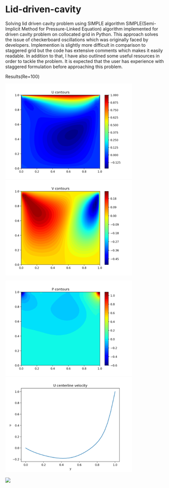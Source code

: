 # Lid-driven-cavity
Solving lid driven cavity problem using SIMPLE algorithm
SIMPLE(Semi-Implicit Method for Pressure-Linked Equation) algorithm implemented for driven cavity problem on collocated grid in Python. This approach solves the issue of checkerboard oscillations which was originally faced by developers. Implemention is slightly more difficult in comparison to staggered grid but the code has extensive comments which makes it easily readable. In addition to that, I have also outlined some useful resources in order to tackle the problem. It is expected that the user has experience with staggered formulation before approaching this problem.

Results(Re=100)

<p float="left">
  <img src="https://github.com/deepmorzaria/Lid-Driven-Cavity-Collocated-Grid/blob/main/results/u_contours.png" width="400" >
  <img src="https://github.com/deepmorzaria/Lid-Driven-Cavity-Collocated-Grid/blob/main/results/v_contours.png" width="400"> 
</p>

<p float="left">
  <img src="https://github.com/deepmorzaria/Lid-Driven-Cavity-Collocated-Grid/blob/main/results/pressure_contours.png" width="400" >
  <img src="https://github.com/deepmorzaria/Lid-Driven-Cavity-Collocated-Grid/blob/main/results/u_centerline.png" width="400"> 
</p>
  
<image src= "https://github.com/deepmorzaria/Lid-Driven-Cavity-Collocated-Grid/blob/main/results/v_centerline.png" width=400>

